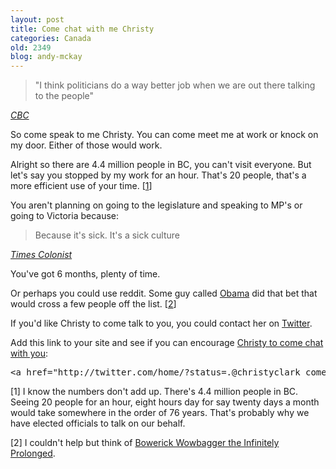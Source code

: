 ```yaml
---
layout: post
title: Come chat with me Christy
categories: Canada
old: 2349
blog: andy-mckay
---
```

<blockquote>"I think politicians do a way better job when we are out there talking to the people"</blockquote>
<cite><a href="http://www.cbc.ca/news/canada/british-columbia/story/2012/09/19/bc-clark-victoria-comments.html">CBC</a></cite>

<p>So come speak to me Christy. You can come meet me at work or knock on my door. Either of those would work.</p>

<p>Alright so there are 4.4 million people in BC, you can't visit everyone. But let's say you stopped by my work for an hour. That's 20 people, that's a more efficient use of your time. [<a href="https://mckay.pub/blog/andy/2349/#numbers">1</a>]</p>

<p>You aren't planning on going to the legislature and speaking to MP's or going to Victoria because:</p>

<blockquote>Because it's sick. It's a sick culture</blockquote>
<cite><a href="http://www.timescolonist.com/news/Premier+Christy+Clark+shows+disdain+sick+culture+Victoria/7264806/story.html">Times Colonist</a></cite>

<p>You've got 6 months, plenty of time.</p>

<p>Or perhaps you could use reddit. Some guy called <a href="http://www.reddit.com/r/IAmA/comments/z1c9z/i_am_barack_obama_president_of_the_united_states/">Obama</a> did that bet that would cross a few people off the list. [<a href="https://mckay.pub/blog/andy/2349/#wowbagger">2</a>]</p>

<p>If you'd like Christy to come talk to you, you could contact her on <a href="https://twitter.com/christyclarkbc">Twitter</a>.</p>

<p>Add this link to your site and see if you can encourage <a rel="nofollow" href="http://twitter.com/home/?status=.@christyclarkbc come chat with me! https://mckay.pub/blog/andy/2349/">Christy to come chat with you</a>:</p>
<pre>
&lt;a href="http://twitter.com/home/?status=.@christyclark come chat with me!"&gt;Come chat with me Christy&lt;/a&gt;
</pre>
</p>

<p>[<a name="numbers">1</a>] I know the numbers don't add up. There's 4.4 million people in BC. Seeing 20 people for an hour, eight hours day for say twenty days a month would take somewhere in the order of 76 years. That's probably why we have elected officials to talk on our behalf.</p>

<p>[<a name="wowbagger">2</a>] I couldn't help but think of <a href="http://hitchhikers.wikia.com/wiki/Wowbagger">Bowerick Wowbagger the Infinitely Prolonged</a>.</p>
